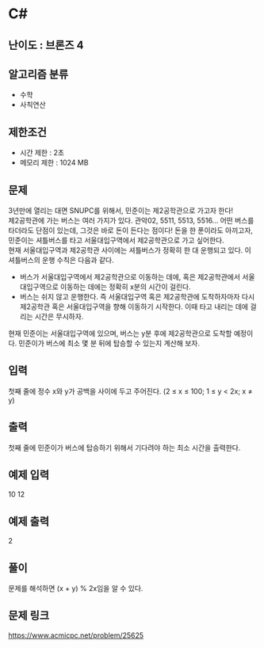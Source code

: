 # C#

## 난이도 : 브론즈 4

## 알고리즘 분류
  - 수학
  - 사칙연산

## 제한조건
  - 시간 제한 : 2초
  - 메모리 제한 : 1024 MB

## 문제
3년만에 열리는 대면 SNUPC를 위해서, 민준이는 제2공학관으로 가고자 한다!<br/>
제2공학관에 가는 버스는 여러 가지가 있다. 관악02, 5511, 5513, 5516... 어떤 버스를 타더라도 단점이 있는데, 그것은 바로 돈이 든다는 점이다! 돈을 한 푼이라도 아끼고자, 민준이는 셔틀버스를 타고 서울대입구역에서 제2공학관으로 가고 싶어한다.<br/>
현재 서울대입구역과 제2공학관 사이에는 셔틀버스가 정확히 한 대 운행되고 있다. 이 셔틀버스의 운행 수칙은 다음과 같다.<br/>

  - 버스가 서울대입구역에서 제2공학관으로 이동하는 데에, 혹은 제2공학관에서 서울대입구역으로 이동하는 데에는 정확히 x분의 시간이 걸린다.
  - 버스는 쉬지 않고 운행한다. 즉 서울대입구역 혹은 제2공학관에 도착하자마자 다시 제2공학관 혹은 서울대입구역을 향해 이동하기 시작한다. 이때 타고 내리는 데에 걸리는 시간은 무시하자.

현재 민준이는 서울대입구역에 있으며, 버스는 y분 후에 제2공학관으로 도착할 예정이다. 민준이가 버스에 최소 몇 분 뒤에 탑승할 수 있는지 계산해 보자.<br/>


## 입력
첫째 줄에 정수 x와 y가 공백을 사이에 두고 주어진다. (2 ≤ x ≤ 100; 1 ≤ y < 2x; x ≠ y)<br/>


## 출력
첫째 줄에 민준이가 버스에 탑승하기 위해서 기다려야 하는 최소 시간을 출력한다.<br/>


## 예제 입력
10 12<br/>


## 예제 출력
2<br/>


## 풀이
문제를 해석하면 (x + y) % 2x임을 알 수 있다.<br/>


## 문제 링크
https://www.acmicpc.net/problem/25625